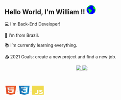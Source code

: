 
## Hello World, I'm William !! <img src=https://github.com/Williamluqui/williamluqui/blob/main/Earth.gif width="30"> 

 

:computer: I'm Back-End Developer!

:house_with_garden: I’m from Brazil.

:books: I’m currently learning everything.

:outbox_tray: 2021 Goals: create a new project and find a new job.

<div align="center">
  <a href="https://github.com/williamluqui">
  <img height="180em" src="https://github-readme-stats.vercel.app/api?username=williamluqui&show_icons=true&theme=dracula&include_all_commits=true&count_private=true"/>
  <img height="100em" src="https://github-readme-stats.vercel.app/api/top-langs/?username=williamluqui&layout=compact&langs_count=7&theme=dracula"/>
</div>
 

 
 ##
<div style="display: inline_block"><br>
  
  <img align="center" alt="wil-HTML" height="30" width="40" src="https://raw.githubusercontent.com/devicons/devicon/master/icons/html5/html5-original.svg">
  <img align="center" alt="wil-CSS" height="30" width="40" src="https://raw.githubusercontent.com/devicons/devicon/master/icons/css3/css3-original.svg">
  <img align="center" alt="wil-Js" height="30" width="40" src="https://raw.githubusercontent.com/devicons/devicon/master/icons/javascript/javascript-plain.svg">
</div>
